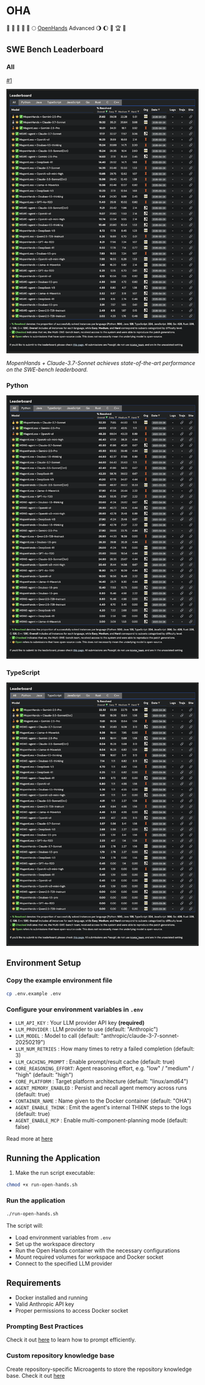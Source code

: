 # OHA

🌾 🥳 🌋 🏰 🌅 🌕 [OpenHands](https://github.com/All-Hands-AI/OpenHands) Advanced 🌖 🌔 🌈 🏆 👑

## SWE Bench Leaderboard

### All

[#1](https://multi-swe-bench.github.io/#/)

![SWE Bench Leaderboard showing MopenHands + Claude-3.7-Sonnet at #1 with 19.32% overall resolution rate](./assets/SWE-Bench.png)

*MopenHands + Claude-3.7-Sonnet achieves state-of-the-art performance on the SWE-bench leaderboard.*

### Python

![SWE Bench Python Leaderboard](./assets/SWE-Bench-Python.png)

### TypeScript

![SWE Bench TypeScript Leaderboard](./assets/SWE-Bench-TypeScript.png)

## Environment Setup

### Copy the example environment file

```bash
cp .env.example .env
```

### Configure your environment variables in `.env`

- `LLM_API_KEY`          : Your LLM provider API key **(required)**
- `LLM_PROVIDER`         : LLM provider to use (default: "Anthropic")
- `LLM_MODEL`            : Model to call (default: "anthropic/claude-3-7-sonnet-20250219")
- `LLM_NUM_RETRIES`      : How many times to retry a failed completion (default: 3)
- `LLM_CACHING_PROMPT`   : Enable prompt/result cache (default: true)
- `CORE_REASONING_EFFORT`: Agent reasoning effort, e.g. "low" / "medium" / "high" (default: "high")
- `CORE_PLATFORM`        : Target platform architecture (default: "linux/amd64")
- `AGENT_MEMORY_ENABLED` : Persist and recall agent memory across runs (default: true)
- `CONTAINER_NAME`       : Name given to the Docker container (default: "OHA")
- `AGENT_ENABLE_THINK`   : Emit the agent's internal THINK steps to the logs (default: true)
- `AGENT_ENABLE_MCP`     : Enable multi-component-planning mode (default: false)

Read more at [here](https://docs.all-hands.dev/modules/usage/llms)

## Running the Application

1. Make the run script executable:

```bash
chmod +x run-open-hands.sh
```

### Run the application

```bash
./run-open-hands.sh
```

The script will:

- Load environment variables from `.env`
- Set up the workspace directory
- Run the Open Hands container with the necessary configurations
- Mount required volumes for workspace and Docker socket
- Connect to the specified LLM provider

## Requirements

- Docker installed and running
- Valid Anthropic API key
- Proper permissions to access Docker socket

### Prompting Best Practices

Check it out [here](https://docs.all-hands.dev/modules/usage/prompting/prompting-best-practices) to learn how to prompt efficiently.

### Custom repository knowledge base

Create repository-specific Microagents to store the repository knowledge base. Check it out [here](https://docs.all-hands.dev/modules/usage/prompting/microagents-repo)
